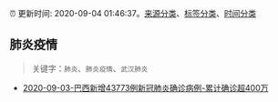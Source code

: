 :alarm_clock: 更新时间: 2020-09-04 01:46:37。[来源分类](../README.md)、[标签分类](../TAGS.md)、[时间分类](../TIMELINE.md)

## 肺炎疫情


> 关键字：`肺炎`、`肺炎疫情`、`武汉肺炎`



- [2020-09-03-巴西新增43773例新冠肺炎确诊病例-累计确诊超400万](http://app.cctv.com/special/cportal/detail/arti/index.html?id=ArtiHqVY3IeDPusZFFpYqBkI200904&isfromapp=1) 